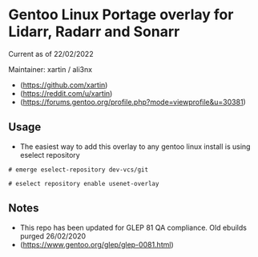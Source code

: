 # Gentoo Linux Portage overlay for Lidarr, Radarr and Sonarr

Current as of 22/02/2022

Maintainer: xartin / ali3nx
* (https://github.com/xartin)
* (https://reddit.com/u/xartin)
* (https://forums.gentoo.org/profile.php?mode=viewprofile&u=30381)

Usage
-----

* The easiest way to add this overlay to any gentoo linux install is using eselect repository

```
# emerge eselect-repository dev-vcs/git
```
```
# eselect repository enable usenet-overlay
```

Notes
-----

* This repo has been updated for GLEP 81 QA compliance. Old ebuilds purged 26/02/2020
* (https://www.gentoo.org/glep/glep-0081.html)
